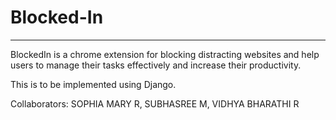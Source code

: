 # Blocked-In
---------------------
BlockedIn is a chrome extension for blocking distracting websites and help users to manage their tasks effectively and increase their productivity.

This is to be implemented using Django.

Collaborators: SOPHIA MARY R, SUBHASREE M, VIDHYA BHARATHI R
